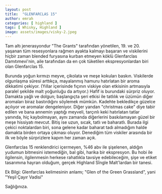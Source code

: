 ```yaml
---
layout: post
title:  "GLENFARCLAS 15"
author: emrah
categories: [ highland ]
tags: [ Whisky, Highland ]
image: assets/images/visky-2.jpeg
---
```


Tam altı jenerasyondur "The Grants" tarafından yönetilen, 19. ve 20. yaşanan tüm resesyonlara rağmen ayakta kalmayı başaran ve viskilerini hiçbir zaman blended furyasına kurban etmeyen köklü Glenfarclas Damıtımevi'nin, aile tarafından da en çok tüketilen ekspresyonlardan biri olan Glenfarclas 15. 

Burunda yoğun kırmızı meyve, çikolata ve meşe kokuları baskın. Viskilerde olgunlaşma süresi arttıkça, mayalanmış hamuru hatırlatan bir aroma dikkatimi çekiyor. (Yıllar içerisinde fıçının viskiye olan etkisinin artmasıyla paralel şekilde malt yoğunluğu da artıyor.) Hafif is burundaki sürpriz oluyor. 
Damakta yağlı ve dolgun; başlangıçta şeri etkisi ile tatlılık ve üzümün diğer aromaları biraz bastırdığını söylemek mümkün. Kadehte bekledikçe güzelce açılıyor ve aromalar dengeleniyor. Diğer yandan "christmas cake" diye tabir edilen ve bana annemin yaptığı meyveli, tarçınlı keki hatırlatan tatlar yanında, hiç kaybolmayan, aynı zamanda diğerlerini baskılamayan güzel bir meşe hissiyatı mevcut.
Bitiş ise uzun, sıcak, tatlı ve baharatlı. Burada ilgi çekici noktalardan biri, sona gelene kadar baharat tadı almadığım halde damakta birden ortaya çıkması oluyor. Denediğim tüm viskiler arasında bir ilk ve böyle sürprizlere kapım her zaman açık.

Glenfarclas 15 renklendirici içermeyen, %46 abv ile şişelenen, aldığın yudumun bitmesini istemediğin, bal gibi, harika bir ekspresyon. Bu hobi ile ilgilensin, ilgilenmesin herkese rahatlıkla tavsiye edebileceğim, şişe ve etiket tasarımına hayran olduğum, gerçek Highland Sİngle Malt'lardan bir tanesi.

Ek Bilgi: Glenfarclas kelimesinin anlamı; "Glen of the Green Grassland", yani "Yeşil Çayır Vadisi" 

Sağlığınıza.

